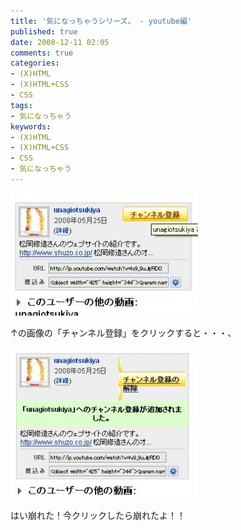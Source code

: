 ```yaml
---
title: '気になっちゃうシリーズ。 - youtube編'
published: true
date: 2008-12-11 02:05
comments: true
categories:
- (X)HTML
- (X)HTML+CSS
- CSS
tags:
- 気になっちゃう
keywords:
- (X)HTML
- (X)HTML+CSS
- CSS
- 気になっちゃう
---
```

<a href="/imgs/archives/2008/12/a.jpg"><img class="alignnone size-medium wp-image-56" title="びふぉあ" src="/imgs/archives/2008/12/a-300x196.jpg" alt="" width="300" height="196" /></a>

↑の画像の「チャンネル登録」をクリックすると・・・、


<a href="/imgs/archives/2008/12/e784a1e9a18c.jpg"><img class="alignnone size-medium wp-image-57" title="あふたぁ" src="/imgs/archives/2008/12/e784a1e9a18c-300x241.jpg" alt="" width="300" height="241" /></a>

はい崩れた！今クリックしたら崩れたよ！！